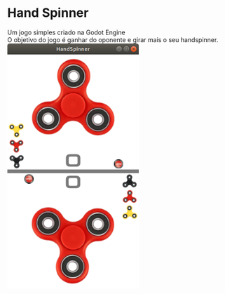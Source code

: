 # Hand Spinner
Um jogo simples criado na Godot Engine</br>
O objetivo do jogo é ganhar do oponente e girar mais o seu handspinner.</br>
<img src="fidget.png" width=300>
